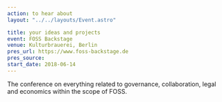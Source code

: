 ```yaml
---
action: to hear about
layout: "../../layouts/Event.astro"

title: your ideas and projects
event: FOSS Backstage
venue: Kulturbrauerei, Berlin
pres_url: https://www.foss-backstage.de
pres_source:
start_date: 2018-06-14
---
```


The conference on everything related to governance, collaboration, legal and economics within the scope of FOSS.
